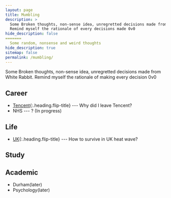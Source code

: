 ```yaml
---
layout: page
title: Mumbling
description: >
  Some Broken thoughts, non-sense idea, unregretted decisions made from White Rabbit.
  Remind myself the rationale of every decisions made 0v0
hide_description: false
=======
  Some random, nonsense and weird thoughts
hide_description: true
sitemap: false
permalink: /mumbling/
---
```

Some Broken thoughts, non-sense idea, unregretted decisions made from White Rabbit.
Remind myself the rationale of making every decision 0v0

## Career
* [Tencent](tencent.md){:.heading.flip-title} --- Why did I leave Tencent?
* NHS --- ? (In progress)

## Life
* [UK](UKHeatWave.md){:.heading.flip-title} --- How to survive in UK heat wave?

## Study

## Academic
* Durham(later)
* Psychology(later)


<!---* [LICENSE]{:.heading.flip-title} --- The license of this project.
[LICENSE]: ../LICENSE.md
--->